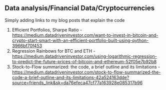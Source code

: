 ## Data analysis/Financial Data/Cryptocurrencies

Simply adding links to my blog posts that explain the code

1. Efficient Portfolios, Sharpe Ratio - https://medium.datadriveninvestor.com/want-to-invest-in-bitcoin-and-crypto-start-smart-with-an-efficient-portfolio-built-using-python-3966bf70f453
2. Regression Rainbows for BTC and ETH - https://medium.datadriveninvestor.com/using-logarithmic-regression-to-predict-the-future-prices-of-bitcoin-and-ethereum-52f05e7b92b8
3. Stock-to-Flow summarized: the code, a brief outline and its limitations - https://medium.datadriveninvestor.com/stock-to-flow-summarized-the-code-a-brief-outline-and-its-limitations-42a524163dde?source=friends_link&sk=da76efeca47cf77a163928e085317b96

